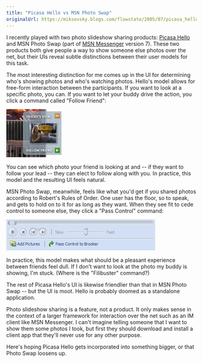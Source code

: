 ```yaml
---
title: "Picasa Hello vs MSN Photo Swap"
originalUrl: https://miksovsky.blogs.com/flowstate/2005/07/picasa_hello_vs.html
---
```


<p>
  I recently played with two photo slideshow sharing products:
  <a href="http://www.hello.com">Picasa Hello</a> and MSN Photo Swap (part of
  <a href="http://messenger.msn.com/">MSN Messenger</a> version 7). These two
  products both give people a way to show someone else photos over the net, but
  their UIs reveal subtle distinctions between their user models for this task.
</p>
<p>
  The most interesting distinction for me comes up in the UI for determining
  who's showing photos and who's watching photos. Hello's model allows for
  free-form interaction between the participants. If you want to look at a
  specific photo, you can. If you want to let your buddy drive the action, you
  click a command called &quot;Follow Friend&quot;:
</p>
<p>
  <img src="/images/flowstate/picasa_hello.jpg" alt="Picasa_hello" />
</p>
<p>
  You can see which photo your friend is looking at and -- if they want to
  follow your lead -- they can elect to follow along with you. In practice, this
  model and the resulting UI feels natural.
</p>
<p>
  MSN Photo Swap, meanwhile, feels like what you'd get if you shared photos
  according to Robert's Rules of Order. One user has the floor, so to speak, and
  gets to hold on to it for as long as they want. When they see fit to cede
  control to someone else, they click a &quot;Pass Control&quot; command:
</p>
<p>
  <img src="/images/flowstate/msn_photo_swap.png" alt="Msn_photo_swap" />
</p>
<p>
  In practice, this model makes what should be a pleasant experience between
  friends feel dull. If I don't want to look at the photo my buddy is showing,
  I'm stuck. (Where is the &quot;Filibuster&quot; command?)
</p>
<p>
  The rest of Picasa Hello's UI is likewise friendlier than that in MSN Photo
  Swap -- but the UI is moot. Hello is probably doomed as a standalone
  application.
</p>
<p>
  Photo slideshow sharing is a feature, not a product. It only makes sense in
  the context of a larger framework for interaction over the net such as an IM
  client like MSN Messenger. I can't imagine telling someone that I want to show
  them some photos I took, but first they should download and install a client
  app that they'll never use for any other purpose.
</p>
<p>
  Here's hoping Picasa Hello gets incorporated into something bigger, or that
  Photo Swap loosens up.
</p>
